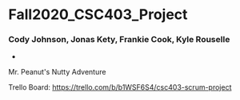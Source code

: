 # Fall2020_CSC403_Project

### Cody Johnson, Jonas Kety, Frankie Cook, Kyle Rouselle

-

Mr. Peanut's Nutty Adventure

Trello Board: https://trello.com/b/b1WSF6S4/csc403-scrum-project
